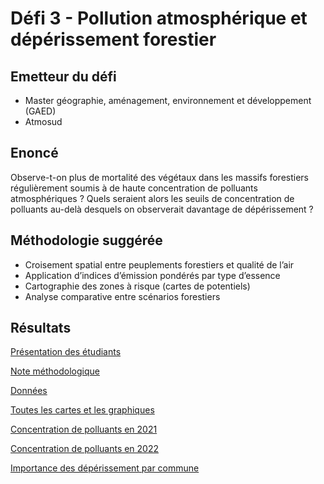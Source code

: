 # Défi 3 - Pollution atmosphérique et dépérissement forestier

## Emetteur du défi

* Master géographie, aménagement, environnement et développement (GAED) 
* Atmosud 

## Enoncé 

Observe-t-on plus de mortalité des végétaux dans les massifs forestiers régulièrement soumis à de haute concentration de polluants atmosphériques ? Quels seraient alors les seuils de concentration de polluants au-delà desquels on observerait davantage de dépérissement ? 

## Méthodologie suggérée

* Croisement spatial entre peuplements forestiers et qualité de l’air
* Application d’indices d’émission pondérés par type d’essence
* Cartographie des zones à risque (cartes de potentiels)
* Analyse comparative entre scénarios forestiers

## Résultats 


[Présentation des étudiants](https://github.com/CRIGE-PACA-lab/hackathon_crige_2025/blob/main/resultats/Aix/D%C3%A9fi%203%20-%20pollution%20atmosph%C3%A9rique%20et%20d%C3%A9p%C3%A9rissement%20forestier/Pr%C3%A9sentation.pdf)

[Note méthodologique](https://github.com/CRIGE-PACA-lab/hackathon_crige_2025/blob/main/resultats/Aix/D%C3%A9fi%203%20-%20pollution%20atmosph%C3%A9rique%20et%20d%C3%A9p%C3%A9rissement%20forestier/Traitements.pdf)

[Données](https://github.com/CRIGE-PACA-lab/hackathon_crige_2025/tree/main/resultats/Aix/D%C3%A9fi%203%20-%20pollution%20atmosph%C3%A9rique%20et%20d%C3%A9p%C3%A9rissement%20forestier/Donn%C3%A9es)

[Toutes les cartes et les graphiques](https://github.com/CRIGE-PACA-lab/hackathon_crige_2025/tree/main/resultats/Aix/D%C3%A9fi%203%20-%20pollution%20atmosph%C3%A9rique%20et%20d%C3%A9p%C3%A9rissement%20forestier/Cartes%20et%20graphiques)

[Concentration de polluants en 2021](https://github.com/CRIGE-PACA-lab/hackathon_crige_2025/blob/main/resultats/Aix/D%C3%A9fi%203%20-%20pollution%20atmosph%C3%A9rique%20et%20d%C3%A9p%C3%A9rissement%20forestier/Cartes%20et%20graphiques/cartes/cartes_2021.gif)

[Concentration de polluants en 2022](https://github.com/CRIGE-PACA-lab/hackathon_crige_2025/blob/main/resultats/Aix/D%C3%A9fi%203%20-%20pollution%20atmosph%C3%A9rique%20et%20d%C3%A9p%C3%A9rissement%20forestier/Cartes%20et%20graphiques/cartes/cartes_2022.gif)

[Importance des dépérissement par commune](https://github.com/CRIGE-PACA-lab/hackathon_crige_2025/blob/main/resultats/Aix/D%C3%A9fi%203%20-%20pollution%20atmosph%C3%A9rique%20et%20d%C3%A9p%C3%A9rissement%20forestier/Cartes%20et%20graphiques/cartes/INDICE_DE_DEPERISSEMENT.jpg)
